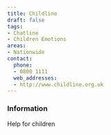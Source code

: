 ```yaml
---
title: Childline
draft: false
tags:
- Chatline
- Children Emotions
areas:
- Nationwide
contact:
  phone:
  - 0800 1111
  web_addresses:
  - http://www.childline.org.uk
---
```


### Information
Help for children

